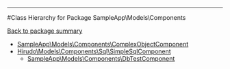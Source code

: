 - - -

#Class Hierarchy for Package SampleApp\Models\Components

<div><a href='https://github.com/JeyDotC/Hirudo-docs/tree/master/sampleapp/models/components'>Back to package summary</a></div>

<ul>
<li><a href="https://github.com/JeyDotC/Hirudo-docs/blob/master/SampleApp/Models/Components/ComplexObjectComponent.md">SampleApp\Models\Components\ComplexObjectComponent</a></li>
<li><a href="https://github.com/JeyDotC/Hirudo-docs/blob/master/Hirudo/Models/Components/Sql/SimpleSqlComponent.md">Hirudo\Models\Components\Sql\SimpleSqlComponent</a><ul>
<li><a href="https://github.com/JeyDotC/Hirudo-docs/blob/master/SampleApp/Models/Components/DbTestComponent.md">SampleApp\Models\Components\DbTestComponent</a></li>
</ul>
</li>
</ul>
